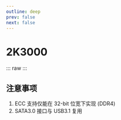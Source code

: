 ```yaml
---
outline: deep
prev: false
next: false
---
```

# 2K3000

::: raw
<ClientOnly>
    <ChipTables chips="2K3000" :fields="cpu_fields" />
</ClientOnly>
:::

## 注意事项

1. ECC 支持仅能在 32-bit 位宽下实现 (DDR4)
2. SATA3.0 接口与 USB3.1 复用

<script setup>
    import ChipTables from "@/.vitepress/theme/components/ChipTables.vue"
    import cpu_fields from "@/.vitepress/theme/components/fields/cpu_fields.js"
</script>